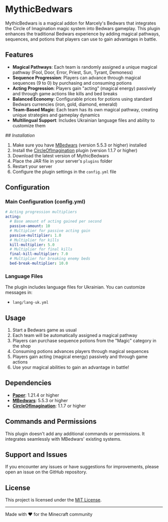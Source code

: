 # MythicBedwars

[//]: # (![MythicBedwars Logo]&#40;https://via.placeholder.com/150x150.png?text=MythicBedwars&#41;)

MythicBedwars is a magical addon for Marcely's Bedwars that integrates the Circle of Imagination magic system into Bedwars gameplay. This plugin enhances the traditional Bedwars experience by adding magical pathways, sequences, and potions that players can use to gain advantages in battle.

## Features

- **Magical Pathways**: Each team is randomly assigned a unique magical pathway (Fool, Door, Error, Priest, Sun, Tyrant, Demoness)
- **Sequence Progression**: Players can advance through magical sequences (9 to 0) by purchasing and consuming potions
- **Acting Progression**: Players gain "acting" (magical energy) passively and through game actions like kills and bed breaks
- **Balanced Economy**: Configurable prices for potions using standard Bedwars currencies (iron, gold, diamond, emerald)
- **Team-Based Magic**: Each team has its own magical pathway, creating unique strategies and gameplay dynamics
- **Multilingual Support**: Includes Ukrainian language files and ability to customize them

_## Installation_

1. Make sure you have [MBedwars](https://www.spigotmc.org/resources/marcelys-bedwars-1-8-1-20.50217/) (version 5.5.3 or higher) installed
2. Install the [CircleOfImagination](https://github.com/ikeepcalm/circle-of-imagination) plugin (version 1.1.7 or higher)
3. Download the latest version of MythicBedwars
4. Place the JAR file in your server's `plugins` folder
5. Restart your server
6. Configure the plugin settings in the `config.yml` file

## Configuration

### Main Configuration (config.yml)

```yaml
# Acting progression multipliers
acting:
  # Base amount of acting gained per second
  passive-amount: 10
  # Multiplier for passive acting gain
  passive-multiplier: 1.0
  # Multiplier for kills
  kill-multiplier: 5.0
  # Multiplier for final kills
  final-kill-multiplier: 7.0
  # Multiplier for breaking enemy beds
  bed-break-multiplier: 10.0
```

### Language Files

The plugin includes language files for Ukrainian. You can customize messages in:
- `lang/lang-uk.yml`

## Usage

1. Start a Bedwars game as usual
2. Each team will be automatically assigned a magical pathway
3. Players can purchase sequence potions from the "Magic" category in the shop
4. Consuming potions advances players through magical sequences
5. Players gain acting (magical energy) passively and through game actions
6. Use your magical abilities to gain an advantage in battle!

## Dependencies

- **[Paper](https://papermc.io/)**: 1.21.4 or higher
- **[MBedwars](https://www.spigotmc.org/resources/marcelys-bedwars-1-8-1-20.50217/)**: 5.5.3 or higher
- **[CircleOfImagination](https://github.com/ikeepcalm/circle-of-imagination)**: 1.1.7 or higher

## Commands and Permissions

This plugin doesn't add any additional commands or permissions. It integrates seamlessly with MBedwars' existing systems.

## Support and Issues

If you encounter any issues or have suggestions for improvements, please open an issue on the GitHub repository.

## License

This project is licensed under the [MIT License](LICENSE).

---

Made with ❤️ for the Minecraft community